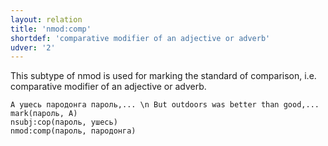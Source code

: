 ```yaml
---
layout: relation
title: 'nmod:comp'
shortdef: 'comparative modifier of an adjective or adverb'
udver: '2'
---
```


This subtype of nmod is used for marking the standard of comparison, i.e. comparative modifier of an adjective or adverb.

~~~ sdparse
А ушесь пародонга пароль,... \n But outdoors was better than good,...
mark(пароль, А)
nsubj:cop(пароль, ушесь)
nmod:comp(пароль, пародонга)

~~~

<!-- Interlanguage links updated Pá kvě 14 11:09:10 CEST 2021 -->
